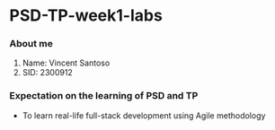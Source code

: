 # PSD-TP-week1-labs

### About me
1. Name: Vincent Santoso
2. SID: 2300912

### Expectation on the learning of PSD and TP
- To learn real-life full-stack development using Agile methodology
